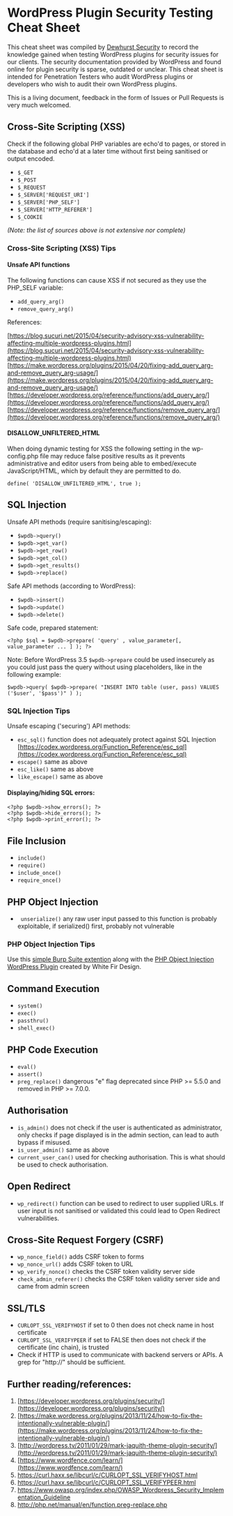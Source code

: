 # WordPress Plugin Security Testing Cheat Sheet

This cheat sheet was compiled by [Dewhurst Security](https://dewhurstsecurity.com "Dewhurst Security") to record the knowledge gained when testing WordPress plugins for security issues for our clients. The security documentation provided by WordPress and found online for plugin security is sparse, outdated or unclear. This cheat sheet is intended for Penetration Testers who audit WordPress plugins or developers who wish to audit their own WordPress plugins.

This is a living document, feedback in the form of Issues or Pull Requests is very much welcomed.

## Cross-Site Scripting (XSS)

Check if the following global PHP variables are echo'd to pages, or stored in the database and echo'd at a later time without first being sanitised or output encoded.

- ```$_GET```
- ```$_POST```
- ```$_REQUEST```
- ```$_SERVER['REQUEST_URI']```
- ```$_SERVER['PHP_SELF']```
- ```$_SERVER['HTTP_REFERER']```
- ```$_COOKIE```

_(Note: the list of sources above is not extensive nor complete)_

### Cross-Site Scripting (XSS) Tips

#### Unsafe API functions

The following functions can cause XSS if not secured as they use the PHP_SELF variable:

- ```add_query_arg()```
- ```remove_query_arg()```

References:

[https://blog.sucuri.net/2015/04/security-advisory-xss-vulnerability-affecting-multiple-wordpress-plugins.html](https://blog.sucuri.net/2015/04/security-advisory-xss-vulnerability-affecting-multiple-wordpress-plugins.html)
[https://make.wordpress.org/plugins/2015/04/20/fixing-add_query_arg-and-remove_query_arg-usage/](https://make.wordpress.org/plugins/2015/04/20/fixing-add_query_arg-and-remove_query_arg-usage/)
[https://developer.wordpress.org/reference/functions/add_query_arg/](https://developer.wordpress.org/reference/functions/add_query_arg/)
[https://developer.wordpress.org/reference/functions/remove_query_arg/](https://developer.wordpress.org/reference/functions/remove_query_arg/)

#### DISALLOW_UNFILTERED_HTML

When doing dynamic testing for XSS the following setting in the wp-config.php file may reduce false positive results as it prevents administrative and editor users from being able to embed/execute JavaScript/HTML, which by default they are permitted to do.

```
define( 'DISALLOW_UNFILTERED_HTML', true );
``` 

## SQL Injection

Unsafe API methods (require sanitising/escaping):

- ```$wpdb->query()```
- ```$wpdb->get_var()```
- ```$wpdb->get_row()```
- ```$wpdb->get_col()```
- ```$wpdb->get_results()```
- ```$wpdb->replace()```

Safe API methods (according to WordPress):

- ```$wpdb->insert()```
- ```$wpdb->update()```
- ```$wpdb->delete()```

Safe code, prepared statement:

``` <?php $sql = $wpdb->prepare( 'query' , value_parameter[, value_parameter ... ] ); ?> ```

Note: Before WordPress 3.5 ```$wpdb->prepare``` could be used insecurely as you could just pass the query without using placeholders, like in the following example:

```$wpdb->query( $wpdb->prepare( "INSERT INTO table (user, pass) VALUES ('$user', '$pass')" ) );```

### SQL Injection Tips

Unsafe escaping ('securing') API methods:

- ```esc_sql()``` function does not adequately protect against SQL Injection [https://codex.wordpress.org/Function_Reference/esc_sql](https://codex.wordpress.org/Function_Reference/esc_sql)
- ```escape()``` same as above
- ```esc_like()``` same as above
- ```like_escape()``` same as above

#### Displaying/hiding SQL errors:

```
<?php $wpdb->show_errors(); ?> 
<?php $wpdb->hide_errors(); ?> 
<?php $wpdb->print_error(); ?>
```

## File Inclusion

- ```include()```
- ```require()```
- ```include_once()```
- ```require_once()```

## PHP Object Injection

- ``` unserialize()``` any raw user input passed to this function is probably exploitable, if serialized() first, probably not vulnerable

### PHP Object Injection Tips

Use this [simple Burp Suite extention](https://gist.github.com/ethicalhack3r/7c2618e5fffd564e2734e281c86a2c9b) along with the [PHP Object Injection WordPress Plugin](https://www.pluginvulnerabilities.com/2017/07/24/wordpress-plugin-for-use-in-testing-for-php-object-injection/) created by White Fir Design.

## Command Execution

- ```system()```
- ```exec()```
- ```passthru()```
- ```shell_exec()```

## PHP Code Execution

- ```eval()```
- ```assert()```
- ```preg_replace()``` dangerous "e" flag deprecated since PHP >= 5.5.0 and removed in PHP >= 7.0.0.

## Authorisation

- ```is_admin()``` does not check if the user is authenticated as administrator, only checks if page displayed is in the admin section, can lead to auth bypass if misused.
- ```is_user_admin()``` same as above
- ```current_user_can()``` used for checking authorisation. This is what should be used to check authorisation.

## Open Redirect

- ```wp_redirect()``` function can be used to redirect to user supplied URLs. If user input is not sanitised or validated this could lead to Open Redirect vulnerabilities.

## Cross-Site Request Forgery (CSRF)

- ```wp_nonce_field()``` adds CSRF token to forms
- ```wp_nonce_url()``` adds CSRF token to URL
- ```wp_verify_nonce()``` checks the CSRF token validity server side
- ```check_admin_referer()``` checks the CSRF token validity server side and came from admin screen

## SSL/TLS

- ```CURLOPT_SSL_VERIFYHOST``` if set to 0 then does not check name in host certificate
- ```CURLOPT_SSL_VERIFYPEER``` if set to FALSE then does not check if the certificate (inc chain), is trusted
- Check if HTTP is used to communicate with backend servers or APIs. A grep for "http://" should be sufficient.

## Further reading/references:

1. [https://developer.wordpress.org/plugins/security/](https://developer.wordpress.org/plugins/security/)
2. [https://make.wordpress.org/plugins/2013/11/24/how-to-fix-the-intentionally-vulnerable-plugin/](https://make.wordpress.org/plugins/2013/11/24/how-to-fix-the-intentionally-vulnerable-plugin/)
3. [http://wordpress.tv/2011/01/29/mark-jaquith-theme-plugin-security/](http://wordpress.tv/2011/01/29/mark-jaquith-theme-plugin-security/)
4. [https://www.wordfence.com/learn/](https://www.wordfence.com/learn/)
5. https://curl.haxx.se/libcurl/c/CURLOPT_SSL_VERIFYHOST.html
6. https://curl.haxx.se/libcurl/c/CURLOPT_SSL_VERIFYPEER.html
7. https://www.owasp.org/index.php/OWASP_Wordpress_Security_Implementation_Guideline
8. http://php.net/manual/en/function.preg-replace.php
